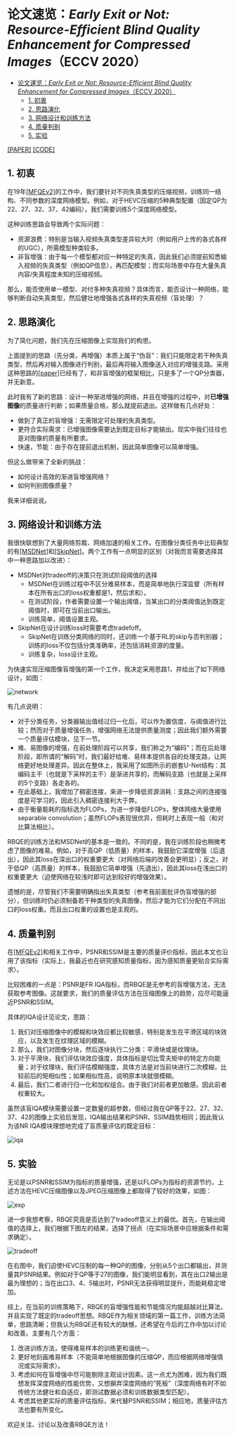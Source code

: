 # 论文速览：*Early Exit or Not: Resource-Efficient Blind Quality Enhancement for Compressed Images*（ECCV 2020）

- [论文速览：*Early Exit or Not: Resource-Efficient Blind Quality Enhancement for Compressed Images*（ECCV 2020）](#论文速览early-exit-or-not-resource-efficient-blind-quality-enhancement-for-compressed-imageseccv-2020)
  - [1. 初衷](#1-初衷)
  - [2. 思路演化](#2-思路演化)
  - [3. 网络设计和训练方法](#3-网络设计和训练方法)
  - [4. 质量判别](#4-质量判别)
  - [5. 实验](#5-实验)

[[PAPER]](https://arxiv.org/abs/2006.16581) [[CODE]](https://github.com/RyanXingQL/RBQE)

## 1. 初衷

在19年[[MFQEv2]](https://github.com/RyanXingQL/MFQEv2.0)的工作中，我们要针对不同失真类型的压缩视频，训练同一结构、不同参数的深度网络模型。例如，对于HEVC压缩的5种典型配置（固定QP为22、27、32、37、42编码），我们需要训练5个深度网络模型。

这种训练思路会导致两个实际问题：

- 资源浪费：特别是当输入视频失真类型差异较大时（例如用户上传的各式各样的UGC），所需模型种类较多。
- 非盲增强：由于每一个模型都对应一种特定的失真，因此我们必须提前知悉输入视频的失真类型（例如QP信息），再匹配模型；而实际场景中存在大量失真内容/失真程度未知的压缩视频。

那么，能否使用单一模型、对付多种失真视频？具体而言，能否设计一种网络，能够判断自动失真类型，然后健壮地增强各式各样的失真视频（盲处理）？

## 2. 思路演化

为了简化问题，我们先在压缩图像上实现我们的构思。

上面提到的思路（先分类，再增强）本质上属于“伪盲”：我们只能限定若干种失真类型，然后再对输入图像进行判别，最后再将输入图像送入对应的增强支路。采用这种思路的[[paper]](https://ieeexplore.ieee.org/abstract/document/8653951/)已经有了，和非盲增强的框架相比，只是多了一个QP分类器，并无新意。

此时我有了新的思路：设计一种渐进增强的网络，并且在增强的过程中，对**已增强图像**的质量进行判断；如果质量合格，那么就提前退出。这样做有几点好处：

- 做到了真正的盲增强：无需限定可处理的失真类型。
- 更符合实际需求：已增强图像需要达到既定目标才能输出。现实中我们往往也是对图像的质量有所要求。
- 快速，节能：由于存在提前退出机制，因此简单图像可以简单增强。

但这么做带来了全新的挑战：

- 如何设计高效的渐进盲增强网络？
- 如何判别图像质量？

我来详细说说。

## 3. 网络设计和训练方法

我很快联想到了大量网络剪裁、网络加速的相关工作。在图像分类任务中比较典型的有[[MSDNet]](https://arxiv.org/pdf/1703.09844.pdf)和[[SkipNet]](https://openaccess.thecvf.com/content_ECCV_2018/html/Xin_Wang_SkipNet_Learning_Dynamic_ECCV_2018_paper.html)。两个工作有一点明显的区别（对我而言需要选择其中一种思路加以改进）：

- MSDNet对tradeoff的决策只在测试阶段阈值的选择
  - MSDNet在训练过程中不区分难易样本，而是简单地执行深监督（所有样本在所有出口的loss权重都是1，然后求和）。
  - 在测试阶段，作者需要设置一个输出阈值，当某出口的分类阈值达到既定阈值时，即可在当前出口输出。
  - 训练简单，阈值设置主观。
- SkipNet在设计训练loss时需要考虑tradefoff。
  - SkipNet在训练分类网络的同时，还训练一个基于RL的skip与否判别器；训练的loss不仅包括分类准确率，还包括消耗资源的度量。
  - 训练复杂，loss设计主观。

为快速实现压缩图像盲增强的第一个工作，我决定采用思路1，并给出了如下网络设计，如图：

![network](../imgs/rbqe_1.jpeg)

有几点说明：

- 对于分类任务，分类器输出值经过归一化后，可以作为置信度，与阈值进行比较；然而对于质量增强任务，增强网络无法提供质量测度；因此我们额外需要一个质量评估模块，见下一节。
- 难、易图像的增强，在前处理阶段可以共享，我们称之为“编码”；而在后处理阶段，即所谓的“解码”时，我们最好给难、易样本提供各自的处理支路，让网络更好地处理差异。因此在整体上，我采用了如图所示的嵌套U-Net结构：其编码主干（也就是下采样的主干）是渐进共享的，而解码支路（也就是上采样的5个支路）各走各的。
- 在此基础上，我增加了稠密连接，来进一步降低资源消耗：支路之间的连接强度是可学习的，因此引入稠密连接利大于弊。
- 由于衡量能耗的指标选为FLOPs，为进一步降低FLOPs，整体网络大量使用separable convolution；虽然FLOPs表现很优异，但耗时上表现一般（和对比算法相比）。

RBQE的训练方法和MSDNet的基本是一致的。不同的是，我在训练阶段也稍微考虑了图像的难易。例如，对于高QP（低质量）的样本，我鼓励它深度增强（后退出），因此其loss在深出口的权重要更大（对网络后端的改善会更明显）；反之，对于低QP（高质量）的样本，我鼓励它简单增强（先退出），因此其loss在浅出口的权重要更大（迫使网络在较浅时即可达到较好的增强效果）。

遗憾的是，尽管我们不需要明确指出失真类型（参考我前面批评伪盲增强的部分），但训练时仍必须制备若干种类型的失真图像，然后才能为它们分配在不同出口的loss权重。而且出口权重的设置也是主观的。

## 4. 质量判别

在[[MFQEv2]](https://github.com/RyanXingQL/MFQEv2.0)和相关工作中，PSNR和SSIM是主要的质量评价指标，因此本文也沿用了该指标（实际上，我最近也在研究感知质量指标，因为感知质量更贴合实际需求）。

比较困难的一点是：PSNR是FR IQA指标，而RBQE是无参考的盲增强方法，无法获取参考图像。这就要求，我们的质量评估方法在压缩图像上的趋势，应尽可能逼近PSNR和SSIM。

具体的IQA设计见论文，思路：

1. 我们对压缩图像中的模糊和块效应都比较敏感，特别是发生在平滑区域的块效应，以及发生在纹理区域的模糊。
2. 那么，我们对图像分块，然后逐块执行二分类：平滑块或是纹理块。
3. 对于平滑块，我们评估块效应强度，具体指标是切比雪夫矩中的特定方向能量；对于纹理块，我们评估模糊强度，具体方法是对当前块进行二次模糊，比较前后的矩相似性；如果相似性高，说明原本块就很模糊。
4. 最后，我们二者进行归一化和加权组合。由于我们对前者更加敏感。因此前者权重较大。

虽然该盲IQA模块需要设置一定数量的超参数，但经过我在QP等于22、27、32、37、42的图像上实验后发现，IQA输出结果和PSNR、SSIM趋势相同；因此我认为该NR IQA模块理想地完成了盲质量评估的既定目标：

![iqa](../imgs/rbqe_2.jpeg)

## 5. 实验

无论是以PSNR和SSIM为指标的质量增强，还是以FLOPs为指标的资源节约，上述方法在HEVC压缩图像以及JPEG压缩图像上都取得了较好的效果，如图：

![exp](../imgs/rbqe_3.jpeg)

进一步我想考察，RBQE究竟是否达到了tradeoff意义上的最优。首先，在输出阈值的选择上，我们根据下图左的结果，选择了拐点（在实际场景中应根据条件和需求确定）。

![tradeoff](../imgs/rbqe_4.jpeg)

在右图中，我们迫使HEVC压制的每一种QP的图像，分别从5个出口都输出，并测量其PSNR结果。例如对于QP等于27的图像，我们能明显看到，其在出口2输出是最为理想的；当在出口3、4、5输出时，PSNR无法获得明显提升，而能耗稳定增加。

综上，在当前的训练策略下，RBQE的盲增强性能和节能情况均能超越对比算法，并且实现了既定的tradeoff思想。RBQE作为相关领域的第一篇工作，训练方法简单，思路清晰；但我认为RBQE还有较大的缺憾，还希望在今后的工作中加以讨论和改善。主要有几个方面：

1. 改进训练方法，使得难易样本的训练更和谐统一。
2. 更好地刻画难易样本（不能简单地根据图像的压缩QP，而应根据网络增强情况或实际需求）。
3. 考虑如何在盲增强中尽可能剔除主观设计因素。这一点尤为困难，因为我们既想发挥深度网络的性能优势，又想摒弃深度网络的“死板”（深度网络有时不如传统方法健壮和自适应，即测试数据必须和训练数据类型匹配）。
4. 考虑其他更实际的质量评估指标，来代替PSNR和SSIM；相应地，质量评估方法也要有所变化。

欢迎关注、讨论以及改善RBQE方法！
